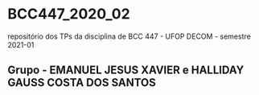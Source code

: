 # BCC447_2020_02
repositório dos TPs da disciplina de BCC 447 - UFOP DECOM - semestre 2021-01

## Grupo - EMANUEL JESUS XAVIER e HALLIDAY GAUSS COSTA DOS SANTOS
